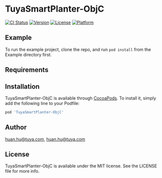 # TuyaSmartPlanter-ObjC

[![CI Status](https://img.shields.io/travis/huan.hu@tuya.com/TuyaSmartPlanter-ObjC.svg?style=flat)](https://travis-ci.org/huan.hu@tuya.com/TuyaSmartPlanter-ObjC)
[![Version](https://img.shields.io/cocoapods/v/TuyaSmartPlanter-ObjC.svg?style=flat)](https://cocoapods.org/pods/TuyaSmartPlanter-ObjC)
[![License](https://img.shields.io/cocoapods/l/TuyaSmartPlanter-ObjC.svg?style=flat)](https://cocoapods.org/pods/TuyaSmartPlanter-ObjC)
[![Platform](https://img.shields.io/cocoapods/p/TuyaSmartPlanter-ObjC.svg?style=flat)](https://cocoapods.org/pods/TuyaSmartPlanter-ObjC)

## Example

To run the example project, clone the repo, and run `pod install` from the Example directory first.

## Requirements

## Installation

TuyaSmartPlanter-ObjC is available through [CocoaPods](https://cocoapods.org). To install
it, simply add the following line to your Podfile:

```ruby
pod 'TuyaSmartPlanter-ObjC'
```

## Author

huan.hu@tuya.com, huan.hu@tuya.com

## License

TuyaSmartPlanter-ObjC is available under the MIT license. See the LICENSE file for more info.
